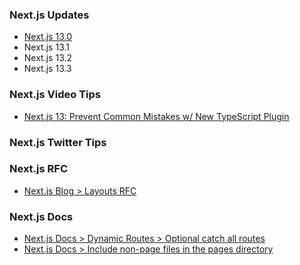 ### Next.js Updates

- [Next.js 13.0](https://nextjs.org/blog/next-13)
- Next.js 13.1
- Next.js 13.2
- Next.js 13.3

### Next.js Video Tips

- [Next.js 13: Prevent Common Mistakes w/ New TypeScript Plugin
  ](https://www.youtube.com/watch?v=pqMqn9fKEf8)

### Next.js Twitter Tips

### Next.js RFC

- [Next.js Blog > Layouts RFC](https://nextjs.org/blog/layouts-rfc)

### Next.js Docs

- [Next.js Docs > Dynamic Routes > Optional catch all routes](https://nextjs.org/docs/routing/dynamic-routes#optional-catch-all-routes)
- [Next.js Docs > Include non-page files in the pages directory](https://nextjs.org/docs/api-reference/next.config.js/custom-page-extensions#including-non-page-files-in-the-pages-directory)
